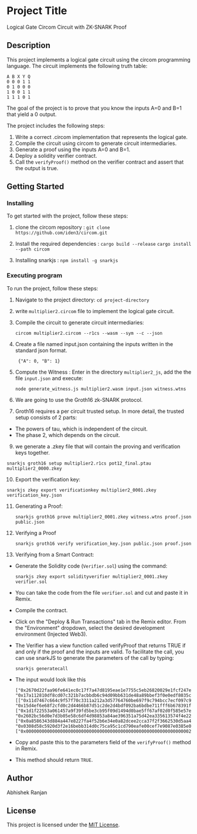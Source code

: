 # Project Title

Logical Gate Circom Circuit with ZK-SNARK Proof

## Description

This project implements a logical gate circuit using the circom programming language. The circuit implements the following truth table:

```
A B X Y Q
0 0 0 1 1
0 1 0 0 0
1 0 0 1 1
1 1 1 0 1
```

The goal of the project is to prove that you know the inputs A=0 and B=1 that yield a 0 output. 

The project includes the following steps:

1. Write a correct  .circom implementation that represents the logical gate.
2. Compile the circuit using circom to generate circuit intermediaries.
3. Generate a proof using the inputs A=0 and B=1.
4. Deploy a solidity verifier contract.
5. Call the `verifyProof()` method on the verifier contract and assert that the output is true.

## Getting Started

### Installing

To get started with the project, follow these steps:

1. clone the circom repository :
    `git clone https://github.com/iden3/circom.git`
   
2. Install the required dependencies :
   `cargo build --release`
   `cargo install --path circom`
   
3. Installing snarkjs :
   `npm install -g snarkjs`

### Executing program

To run the project, follow these steps:

1. Navigate to the project directory: `cd project-directory`
2. write `multiplier2.circom` file to implement the logical gate circuit. 
3. Compile the circuit to generate circuit intermediaries:

    ```
   circom multiplier2.circom --r1cs --wasm --sym --c --json
   ```  
5. Create a file named input.json containing the inputs written in the standard json format. 

   ```
    {"A": 0, "B": 1}
    ```
  
7. Compute the Witness : 
   Enter in the directory `multiplier2_js`, add the the file `input.json` and execute:

    ```
   node generate_witness.js multiplier2.wasm input.json witness.wtns
   ```
9. We are going to use the Groth16 zk-SNARK protocol.
10. Groth16 requires a per circuit trusted setup. In more detail, the trusted setup consists of 2 parts:
  * The powers of tau, which is independent of the circuit.
  * The phase 2, which depends on the circuit.
    
9. we generate a .zkey file that will contain the proving and verification keys together.
 
  ```
  snarkjs groth16 setup multiplier2.r1cs pot12_final.ptau multiplier2_0000.zkey
  ```

10. Export the verification key:
 
  ```
  snarkjs zkey export verificationkey multiplier2_0001.zkey verification_key.json
  ```

11. Generating a Proof:

    ```
    snarkjs groth16 prove multiplier2_0001.zkey witness.wtns proof.json public.json
    ```

13. Verifying a Proof

    ```
    snarkjs groth16 verify verification_key.json public.json proof.json
    ```

15. Verifying from a Smart Contract:
* Generate the Solidity code (`Verifier.sol`) using the command:

  ```
  snarkjs zkey export solidityverifier multiplier2_0001.zkey verifier.sol
  ```

* You can take the code from the file `verifier.sol` and cut and paste it in Remix.
* Compile the contract.
* Click on the "Deploy & Run Transactions" tab in the Remix editor. From the "Environment" dropdown, select the desired development environment (Injected Web3).
* The Verifier has a view function called verifyProof that returns TRUE if and only if the proof and the inputs are valid. To facilitate the call, you can use snarkJS to generate the parameters of the call by typing:

    ```
    snarkjs generatecall
    ```

* The input would look like this

     ```
    ["0x2670d22faa96fe641ec0c17f7a47d8195eae1e7755c5eb26820029e1fcf247e5", "0x17a112810df8cd07c321b7acbbdb6c94d09bb631de48a89bbef3f0e0edf8035c"],[["0x11d7467c664c9f57f70c3311a212a3d57764760be697f9c794bcc7ecf097c90b", "0x15d4ef6e68f2cfd0c2d4466b87d51c2de2d4bdf092ba6bdbe711fff6b678391f"],["0x1d1f22553a061457a9f39fd5be3cb95f09d1494d0bae5ff67af02d0f585e57e2", "0x2602bc56d0e7d3b05e58c6df4d98853a84ae396351a75d42ea335613574f4e22"]],["0x0a8586343d884a447e8227fa4f52b6e34e0a82dcee2cca37f2f3662530d5aa4f", "0x0308d58c5920d3f2e16bebb314d0c75ca95c1cd790eafe00cef7e9087e0385e0"],["0x0000000000000000000000000000000000000000000000000000000000000021"]
    ```

* Copy and paste this to the parameters field of the `verifyProof()` method in Remix.
* This method should return `TRUE`.


## Author 

Abhishek Ranjan

## License

This project is licensed under the [MIT License](https://opensource.org/licenses/MIT).
